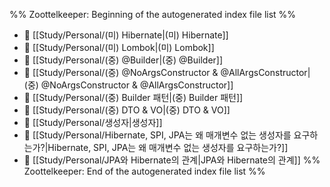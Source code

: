 %% Zoottelkeeper: Beginning of the autogenerated index file list  %%
- 📄 [[Study/Personal/(미) Hibernate|(미) Hibernate]]
- 📄 [[Study/Personal/(미) Lombok|(미) Lombok]]
- 📄 [[Study/Personal/(중) @Builder|(중) @Builder]]
- 📄 [[Study/Personal/(중) @NoArgsConstructor & @AllArgsConstructor|(중) @NoArgsConstructor & @AllArgsConstructor]]
- 📄 [[Study/Personal/(중) Builder 패턴|(중) Builder 패턴]]
- 📄 [[Study/Personal/(중) DTO & VO|(중) DTO & VO]]
- 📄 [[Study/Personal/생성자|생성자]]
- 📄 [[Study/Personal/Hibernate, SPI, JPA는 왜 매개변수 없는 생성자를 요구하는가?|Hibernate, SPI, JPA는 왜 매개변수 없는 생성자를 요구하는가?]]
- 📄 [[Study/Personal/JPA와 Hibernate의 관계|JPA와 Hibernate의 관계]]
%% Zoottelkeeper: End of the autogenerated index file list  %%
